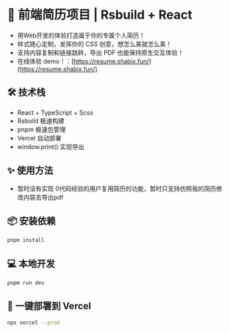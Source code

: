 # 🚀 前端简历项目 | Rsbuild + React

- 用Web开发的体验打造属于你的专属个人简历！
- 样式随心定制，发挥你的 CSS 创意，想怎么美就怎么美！
- 支持内容复制和链接跳转，导出 PDF 也能保持原生交互体验！
- 在线体验 demo！：[https://resume.shabix.fun/](https://resume.shabix.fun/)

## 🛠 技术栈

- React + TypeScript + Scss
- Rsbuild 极速构建
- pnpm 极速包管理
- Vercel 自动部署
- window.print() 实现导出

## ✨ 使用方法

- 暂时没有实现 0代码经验的用户复用简历的功能，暂时只支持仿照我的简历修改内容去导出pdf

## 📦 安装依赖

```bash
pnpm install
```

## 💻 本地开发

```bash
pnpm run dev
```

## 🚀 一键部署到 Vercel

```bash
npx vercel --prod
```
